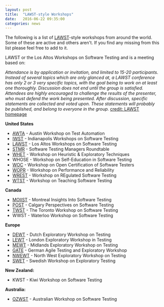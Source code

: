 ```yaml
---
layout: post
title:  "LAWST-style Workshops"
date:   2016-06-22 09:35:00
categories: news
---
```


The following is a list of [LAWST](http://lawst.com/)-style workshops from around the world. Some of these are active and others aren't. If you find any missing from this list please feel free to add to it.

LAWST or the Los Altos Workshops on Software Testing and is a meeting based on:

_Attendance is by application or invitation, and limited to 15-20 participants. Instead of several topics which are only glanced at, a LAWST conference has only 2 or 3 very specific topics, with the goal being to work on at least one thoroughly. Discussion does not end until the group is satisfied. Attendees are highly encouraged to challenge the results of the presenter, who must defend the work being presented. After discussion, specific statements are collected and voted upon. These statements will probably be published, and belong to everyone in the group._ [credit: LAWST homepage](http://lawst.com/)

**United States**

- [AWTA](http://pettichord.com/awta6.html) - Austin Workshop on Test Automation
- [IWST](http://indianapolisworkshops.com/) - Indianapolis Workshops on Software Testing
- [LAWST](http://lawst.com/?page_id=11) - Los Altos Workshops on Software Testing
- [STMR](http://www.kaner.com/pdfs/stmr2000.pdf) - Software Testing Managers Roundtable
- [WHET](http://lawst.com/?page_id=10) - Workshop on Heuristic & Exploratory Techniques
- WHOSE - Workshop on Self-Education in Software Testing
- [WOC](http://lawst.com/?page_id=8) - Workshop on Open Certification of Software Testers
- [WOPR](http://www.performance-workshop.org/) - Workshop on Performance and Reliability
- [WREST](http://www.wrestworkshop.com/) - Workshop on REgulated Software Testing
- [WTST](http://wtst.org/) - Workshop on Teaching Software Testing

**Canada**

- [MOIIST](http://www.moiist.org/) - Montreal Insights Into Software Testing
- [POST](http://www.postworkshop.ca/index.html) - Calgary Perspectives on Software Testing
- [TWST](http://www.quality-intelligence.com/TWST.htm) -  The Toronto Workshop on Software Testing
- WWST - Waterloo Workshop on Software Testing

**Europe**

- [DEWT](https://dewt.wordpress.com/2016/01/27/dewt6-the-medium-is-the-message/) - Dutch Exploratory Workshop on Testing
- [LEWT](http://www.workroom-productions.com/LEWT.html) - London Exploratory Workshop in Testing
- [MEWT](https://mewtblog.wordpress.com/) - Midlands Exploratory Workshop on Testing
- [GATE](http://gate-workshop.de/) - German Agile Testing and Exploratory Workshop
- [NWEWT](https://nwewt.wordpress.com/) - North West Exploratory Workshop on Testing
- [SWET](http://testers-headache.blogspot.com/2010/10/swedish-workshop-on-exploratory-testing.html) - Swedish Workshop on Exploratory Testing

**New Zealand:**

- KWST - Kiwi Workshop on Software Testing

**Australia:**

- [OZWST](https://ozwst.wordpress.com/) - Australian Workshop on Software Testing
